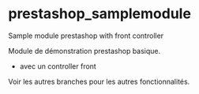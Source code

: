 # prestashop_samplemodule
Sample module prestashop with front controller

Module de démonstration prestashop basique.
- avec un controller front

Voir les autres branches pour les autres fonctionnalités.
